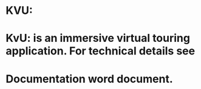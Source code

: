 # KVU:
#   KvU: is an immersive virtual touring application. For technical details see
#    Documentation word document.
